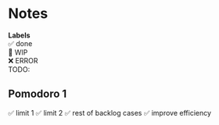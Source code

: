 # Notes

**Labels**  
✅ done  
🚧 WIP  
❌ ERROR  
TODO:

## Pomodoro 1

✅ limit 1
✅ limit 2
✅ rest of backlog cases
✅ improve efficiency
